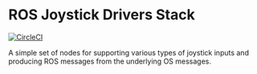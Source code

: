 # ROS Joystick Drivers Stack #

[![CircleCI](https://circleci.com/gh/ros-drivers/joystick_drivers/tree/ros2.svg?style=svg)](https://circleci.com/gh/ros-drivers/joystick_drivers/tree/ros2)

A simple set of nodes for supporting various types of joystick inputs and producing ROS messages from the underlying OS messages.

